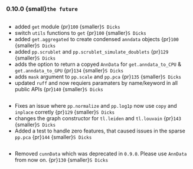 ### 0.10.0 {small}`the future`

```{rubric} Features
```

* added `get` module {pr}`100` {smaller}`S Dicks`
* switch `utils` functions to `get` {pr}`100` {smaller}`S Dicks`
* added `get.aggregated` to create condensed `anndata` objects {pr}`100` {smaller}`S Dicks`
* added `pp.scrublet` and `pp.scrublet_simulate_doublets` {pr}`129` {smaller}`S Dicks`
* adds the option to return a copyed `AnnData` for `get.anndata_to_CPU` & `get.anndata_to_GPU` {pr}`134` {smaller}`S Dicks`
* adds `mask` argument to `pp.scale` and `pp.pca` {pr}`135` {smaller}`S Dicks`
* updated `ruff` and now requiers paramaters by name/keyword in all public APIs {pr}`140` {smaller}`S Dicks`

```{rubric} Bug fixes
```
* Fixes an issue where `pp.normalize` and `pp.log1p` now use `copy` and `inplace` corretly {pr}`129` {smaller}`S Dicks`
* changes the graph constructor for `tl.leiden` and `tl.louvain` {pr}`143` {smaller}`S Dicks`
* Added a test to handle zero features, that caused issues in the sparse `pp.pca` {pr}`144` {smaller}`S Dicks`

```{rubric} Removals
```
* Removed `cunnData` which was deprecated in `0.9.0`. Please use `AnnData` from now on. {pr}`130` {smaller}`S Dicks`
